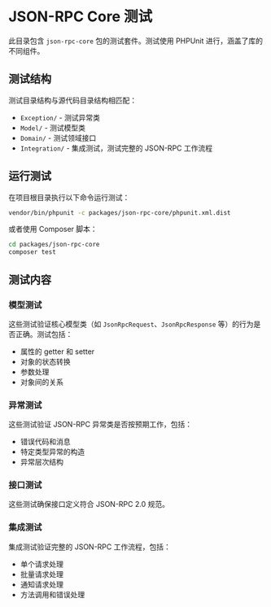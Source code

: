 # JSON-RPC Core 测试

此目录包含 `json-rpc-core` 包的测试套件。测试使用 PHPUnit 进行，涵盖了库的不同组件。

## 测试结构

测试目录结构与源代码目录结构相匹配：

- `Exception/` - 测试异常类
- `Model/` - 测试模型类
- `Domain/` - 测试领域接口
- `Integration/` - 集成测试，测试完整的 JSON-RPC 工作流程

## 运行测试

在项目根目录执行以下命令运行测试：

```bash
vendor/bin/phpunit -c packages/json-rpc-core/phpunit.xml.dist
```

或者使用 Composer 脚本：

```bash
cd packages/json-rpc-core
composer test
```

## 测试内容

### 模型测试

这些测试验证核心模型类（如 `JsonRpcRequest`、`JsonRpcResponse` 等）的行为是否正确。测试包括：

- 属性的 getter 和 setter
- 对象的状态转换
- 参数处理
- 对象间的关系

### 异常测试

这些测试验证 JSON-RPC 异常类是否按预期工作，包括：

- 错误代码和消息
- 特定类型异常的构造
- 异常层次结构

### 接口测试

这些测试确保接口定义符合 JSON-RPC 2.0 规范。

### 集成测试

集成测试验证完整的 JSON-RPC 工作流程，包括：

- 单个请求处理
- 批量请求处理
- 通知请求处理
- 方法调用和错误处理
